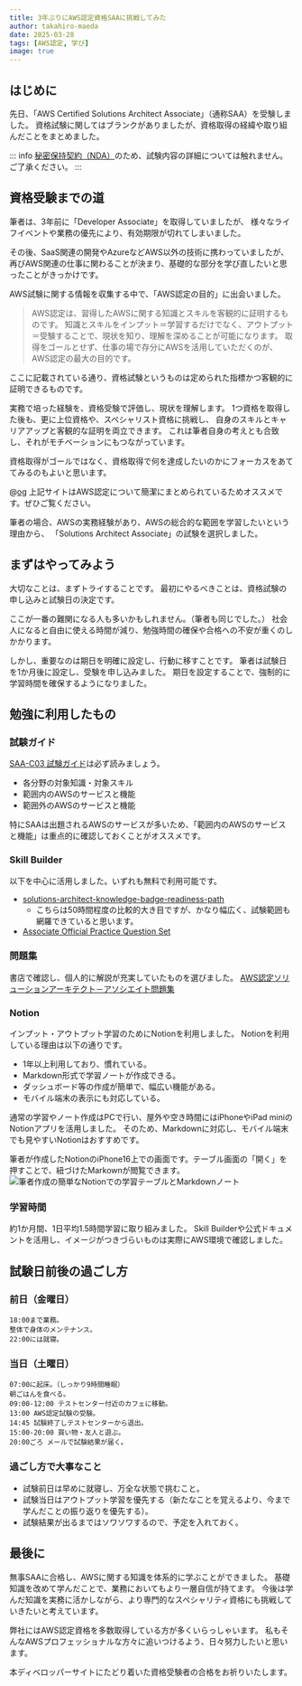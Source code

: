 ```yaml
---
title: 3年ぶりにAWS認定資格SAAに挑戦してみた
author: takahiro-maeda
date: 2025-03-28
tags: [AWS認定, 学び]
image: true
---
```


## はじめに
先日、「AWS Certified Solutions Architect Associate」（通称SAA）を受験しました。
資格試験に関してはブランクがありましたが、資格取得の経緯や取り組んだことをまとめました。

::: info
[秘密保持契約（NDA）](https://aws.amazon.com/jp/certification/certification-agreement/)のため、試験内容の詳細については触れません。ご了承ください。
:::

## 資格受験までの道

筆者は、3年前に「Developer Associate」を取得していましたが、
様々なライフイベントや業務の優先により、有効期限が切れてしまいました。

その後、SaaS関連の開発やAzureなどAWS以外の技術に携わっていましたが、
再びAWS関連の仕事に関わることが決まり、基礎的な部分を学び直したいと思ったことがきっかけです。

AWS試験に関する情報を収集する中で、「AWS認定の目的」に出会いました。

>AWS認定は、習得したAWSに関する知識とスキルを客観的に証明するものです。
>知識とスキルをインプット＝学習するだけでなく、アウトプット＝受験することで、現状を知り、理解を深めることが可能になります。
>取得をゴールとせず、仕事の場で存分にAWSを活用していただくのが、AWS認定の最大の目的です。

 ここに記載されている通り、資格試験というものは定められた指標かつ客観的に証明できるものです。

 実務で培った経験を、資格受験で評価し、現状を理解します。
 1つ資格を取得した後も、更に上位資格や、スペシャリスト資格に挑戦し、
 自身のスキルとキャリアアップと客観的な証明を両立できます。
 これは筆者自身の考えとも合致し、それがモチベーションにもつながっています。

 資格取得がゴールではなく、資格取得で何を達成したいのかにフォーカスをあててみるのもよいと思います。

 @[og](https://www.aboutamazon.jp/news/aws/the-benefit-of-aws-certification-to-improve-cloud-skill)
 上記サイトはAWS認定について簡潔にまとめられているためオススメです。ぜひご覧ください。

筆者の場合、AWSの実務経験があり、AWSの総合的な範囲を学習したいという理由から、
「Solutions Architect Associate」の試験を選択しました。

## まずはやってみよう
大切なことは、まずトライすることです。
最初にやるべきことは、資格試験の申し込みと試験日の決定です。

ここが一番の難関になる人も多いかもしれません。（筆者も同じでした。）
社会人になると自由に使える時間が減り、勉強時間の確保や合格への不安が重くのしかかります。

しかし、重要なのは期日を明確に設定し、行動に移すことです。
筆者は試験日を1か月後に設定し、受験を申し込みました。
期日を設定することで、強制的に学習時間を確保するようになりました。

## 勉強に利用したもの

### 試験ガイド
[SAA-C03 試験ガイド](https://d1.awsstatic.com/ja_JP/training-and-certification/docs-sa-assoc/AWS-Certified-Solutions-Architect-Associate_Exam-Guide.pdf)は必ず読みましょう。
- 各分野の対象知識・対象スキル
- 範囲内のAWSのサービスと機能
- 範囲外のAWSのサービスと機能

特にSAAは出題されるAWSのサービスが多いため、「範囲内のAWSのサービスと機能」は重点的に確認しておくことがオススメです。

### Skill Builder
以下を中心に活用しました。いずれも無料で利用可能です。
- [solutions-architect-knowledge-badge-readiness-path](https://explore.skillbuilder.aws/learn/learning-plans/1044/solutions-architect-knowledge-badge-readiness-path)
  - こちらは50時間程度の比較的大き目ですが、かなり幅広く、試験範囲も網羅できていると思います。
- [Associate Official Practice Question Set](https://explore.skillbuilder.aws/learn/courses/13269/aws-certified-solutions-architect-associate-official-practice-question-set-saa-c03-ri-ben-yu)

### 問題集
書店で確認し、個人的に解説が充実していたものを選びました。
[AWS認定ソリューションアーキテクト－アソシエイト問題集](https://www.ric.co.jp/book/e-books/detail/2550)

### Notion
インプット・アウトプット学習のためにNotionを利用しました。
Notionを利用している理由は以下の通りです。
- 1年以上利用しており、慣れている。
- Markdown形式で学習ノートが作成できる。
- ダッシュボード等の作成が簡単で、幅広い機能がある。
- モバイル端末の表示にも対応している。

通常の学習やノート作成はPCで行い、屋外や空き時間にはiPhoneやiPad miniのNotionアプリを活用しました。
そのため、Markdownに対応し、モバイル端末でも見やすいNotionはおすすめです。

筆者が作成したNotionのiPhone16上での画面です。テーブル画面の「開く」を押すことで、紐づけたMarkownが閲覧できます。
![筆者作成の簡単なNotionでの学習テーブルとMarkdownノート](/img/blogs/2025/0328_aws_saa_certification/iphone_notion_screenshot.png)


### 学習時間
約1か月間、1日平均1.5時間学習に取り組みました。
Skill Builderや公式ドキュメントを活用し、イメージがつきづらいものは実際にAWS環境で確認しました。

## 試験日前後の過ごし方
### 前日（金曜日）
```
18:00まで業務。
整体で身体のメンテナンス。
22:00には就寝。
```

### 当日（土曜日）
```
07:00に起床。（しっかり9時間睡眠）
朝ごはんを食べる。
09:00-12:00 テストセンター付近のカフェに移動。
13:00 AWS認定試験の受験。
14:45 試験終了しテストセンターから退出。
15:00-20:00 買い物・友人と遊ぶ。
20:00ごろ メールで試験結果が届く。
```

### 過ごし方で大事なこと
- 試験前日は早めに就寝し、万全な状態で挑むこと。
- 試験当日はアウトプット学習を優先する（新たなことを覚えるより、今まで学んだことの振り返りを優先する）。
- 試験結果が出るまではソワソワするので、予定を入れておく。

## 最後に
無事SAAに合格し、AWSに関する知識を体系的に学ぶことができました。
基礎知識を改めて学んだことで、業務においてもより一層自信が持てます。
今後は学んだ知識を実務に活かしながら、より専門的なスペシャリティ資格にも挑戦していきたいと考えています。

弊社にはAWS認定資格を多数取得している方が多くいらっしゃいます。
私もそんなAWSプロフェッショナルな方々に追いつけるよう、日々努力したいと思います。

本ディベロッパーサイトにたどり着いた資格受験者の合格をお祈りいたします。

